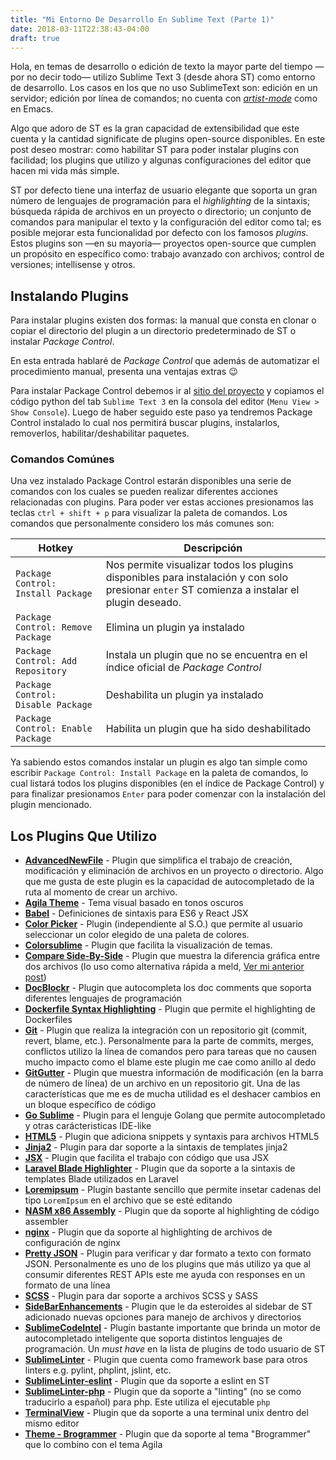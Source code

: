 ```yaml
---
title: "Mi Entorno De Desarrollo En Sublime Text (Parte 1)"
date: 2018-03-11T22:38:43-04:00
draft: true
---
```


Hola, en temas de desarrollo o edición de texto la mayor parte del tiempo &mdash;por no decir todo&mdash; utilizo Sublime Text 3 (desde ahora ST) como entorno de desarrollo. Los casos en los que no uso SublimeText son: edición en un servidor; edición por línea de comandos; no cuenta con [*artist-mode*](https://www.emacswiki.org/emacs/ArtistMode) como en Emacs.

Algo que adoro de ST es la gran capacidad de extensibilidad que este cuenta y la cantidad significate de plugins open-source disponibles. En este post deseo mostrar: como habilitar ST para poder instalar plugins con facilidad; los plugins que utilizo y algunas configuraciones del editor que hacen mi vida más simple.

ST por defecto tiene una interfaz de usuario elegante que soporta un gran número de lenguajes de programación para el *highlighting* de la sintaxis; búsqueda rápida de archivos en un proyecto o directorio; un conjunto de comandos para manipular el texto y la configuración del editor como tal; es posible mejorar esta funcionalidad por defecto con los famosos *plugins*. Estos plugins son &mdash;en su mayoría&mdash; proyectos open-source que cumplen un propósito en específico como: trabajo avanzado con archivos; control de versiones; intellisense y otros.

## Instalando Plugins
Para instalar plugins existen dos formas: la manual que consta en clonar o copiar el directorio del plugin a un directorio predeterminado de ST o instalar *Package Control*.

En esta entrada hablaré de *Package Control* que además de automatizar el procedimiento manual, presenta una ventajas extras :wink:

Para instalar Package Control debemos ir al [sitio del proyecto](https://packagecontrol.io/installation#st3) y copiamos el código python del tab `Sublime Text 3` en la consola del editor (`Menu View > Show Console`). Luego de haber seguido este paso ya tendremos Package Control instalado lo cual nos permitirá buscar plugins, instalarlos, removerlos, habilitar/deshabilitar paquetes.

### Comandos Comúnes
Una vez instalado Package Control estarán disponibles una serie de comandos con los cuales se pueden realizar diferentes acciones relacionadas con plugins. Para poder ver estas acciones presionamos las teclas `ctrl + shift + p` para visualizar la paleta de comandos. Los comandos que personalmente considero los más comunes son:

Hotkey | Descripción
--- | ---
`Package Control: Install Package` | Nos permite visualizar todos los plugins disponibles para instalación y con solo presionar `enter` ST comienza a instalar el plugin deseado.
`Package Control: Remove Package` | Elimina un plugin ya instalado
`Package Control: Add Repository` | Instala un plugin que no se encuentra en el índice oficial de *Package Control*
`Package Control: Disable Package` | Deshabilita un plugin ya instalado
`Package Control: Enable Package` | Habilita un plugin que ha sido deshabilitado

Ya sabiendo estos comandos instalar un plugin es algo tan simple como escribir `Package Control: Install Package` en la paleta de comandos, lo cual listará todos los plugins disponibles (en el índice de Package Control) y para finalizar presionamos `Enter` para poder comenzar con la instalación del plugin mencionado.

## Los Plugins Que Utilizo

* [**AdvancedNewFile**](https://github.com/skuroda/Sublime-AdvancedNewFile) -  Plugin que simplifica el trabajo de creación, modificación y eliminación de archivos en un proyecto o directorio. Algo que me gusta de este plugin es la capacidad de autocompletado de la ruta al momento de crear un archivo.
* [**Agila Theme**](https://github.com/arvi/Agila-Theme) - Tema visual basado en tonos oscuros
* [**Babel**](https://packagecontrol.io/packages/Babel) - Definiciones de sintaxis para ES6 y React JSX
* [**Color Picker**](https://packagecontrol.io/packages/ColorPicker) - Plugin (independiente al S.O.) que permite al usuario seleccionar un color elegido de una paleta de colores.
* [**Colorsublime**](https://packagecontrol.io/packages/Colorsublime) - Plugin que facilita la visualización de temas.
* [**Compare Side-By-Side**](https://packagecontrol.io/packages/Compare%20Side-By-Side) - Plugin que muestra la diferencia gráfica entre dos archivos (lo uso como alternativa rápida a meld, [Ver mi anterior post](/blog/mis-configuraciones-de-escritorio-en-debian/))
* [**DocBlockr**](https://packagecontrol.io/packages/DocBlockr) - Plugin que autocompleta los doc comments que soporta diferentes lenguajes de programación
* [**Dockerfile Syntax Highlighting**](https://packagecontrol.io/packages/Dockerfile%20Syntax%20Highlighting) - Plugin que permite el highlighting de Dockerfiles
* [**Git**](https://packagecontrol.io/packages/Git) - Plugin que realiza la integración con un repositorio git (commit, revert, blame, etc.). Personalmente para la parte de commits, merges, conflictos utilizo la línea de comandos pero para tareas que no causen mucho impacto como el blame este plugin me cae como anillo al dedo
* [**GitGutter**](https://packagecontrol.io/packages/GitGutter) - Plugin que muestra información de modificación (en la barra de número de línea) de un archivo en un repositorio git. Una de las características que me es de mucha utilidad es el deshacer cambios en un bloque específico de código
* [**Go Sublime**](https://packagecontrol.io/packages/GoSublime) - Plugin para el lenguje Golang que permite autocompletado y otras carácteristicas IDE-like
* [**HTML5**](https://packagecontrol.io/packages/HTML5) - Plugin que adiciona snippets y syntaxis para archivos HTML5
* [**Jinja2**](https://packagecontrol.io/packages/Jinja2) - Plugin para dar soporte a la sintaxis de templates jinja2
* [**JSX**](https://packagecontrol.io/packages/JSX) - Plugin que facilita el trabajo con código que usa JSX
* [**Laravel Blade Highlighter**](https://packagecontrol.io/packages/Laravel%20Blade%20Highlighter) - Plugin que da soporte a la sintaxis de templates Blade utilizados en Laravel
* [**Loremipsum**](https://packagecontrol.io/packages/LoremIpsum) - Plugin bastante sencillo que permite insetar cadenas del tipo `LoremIpsum` en el archivo que se esté editando
* [**NASM x86 Assembly**](https://packagecontrol.io/packages/NASM%20x86%20Assembly) - Plugin que da soporte al highlighting de código assembler
* [**nginx**](https://packagecontrol.io/packages/nginx) - Plugin que da soporte al highlighting de archivos de configuración de nginx
* [**Pretty JSON**](https://packagecontrol.io/packages/Pretty%20JSON) - Plugin para verificar y dar formato a texto con formato JSON. Personalmente es uno de los plugins que más utilizo ya que al consumir diferentes REST APIs este me ayuda con responses en un formato de una línea
* [**SCSS**](https://packagecontrol.io/packages/SCSS) - Plugin para dar soporte a archivos SCSS y SASS
* [**SideBarEnhancements**](https://packagecontrol.io/packages/SideBarEnhancements) - Plugin que le da esteroides al sidebar de ST adicionado nuevas opciones para manejo de archivos y directorios
* [**SublimeCodeIntel**](https://packagecontrol.io/packages/SublimeCodeIntel) - Plugin bastante importante que brinda un motor de autocompletado inteligente que soporta distintos lenguajes de programación. Un *must have* en la lista de plugins de todo usuario de ST
* [**SublimeLinter**](https://packagecontrol.io/packages/SublimeLinter) - Plugin que cuenta como framework base para otros linters e.g. pylint, phplint, jslint, etc.
* [**SublimeLinter-eslint**](https://packagecontrol.io/packages/SublimeLinter-eslint) - Plugin que da soporte a eslint en ST
* [**SublimeLinter-php**](https://packagecontrol.io/packages/SublimeLinter-php) - Plugin que da soporte a "linting" (no se como traducirlo a español) para php. Este utiliza el ejecutable `php`
* [**TerminalView**](https://packagecontrol.io/packages/TerminalView) - Plugin que da soporte a una terminal unix dentro del mismo editor
* [**Theme - Brogrammer**](https://packagecontrol.io/packages/Theme%20-%20Brogrammer) - Plugin que da soporte al tema "Brogrammer" que lo combino con el tema Agila
